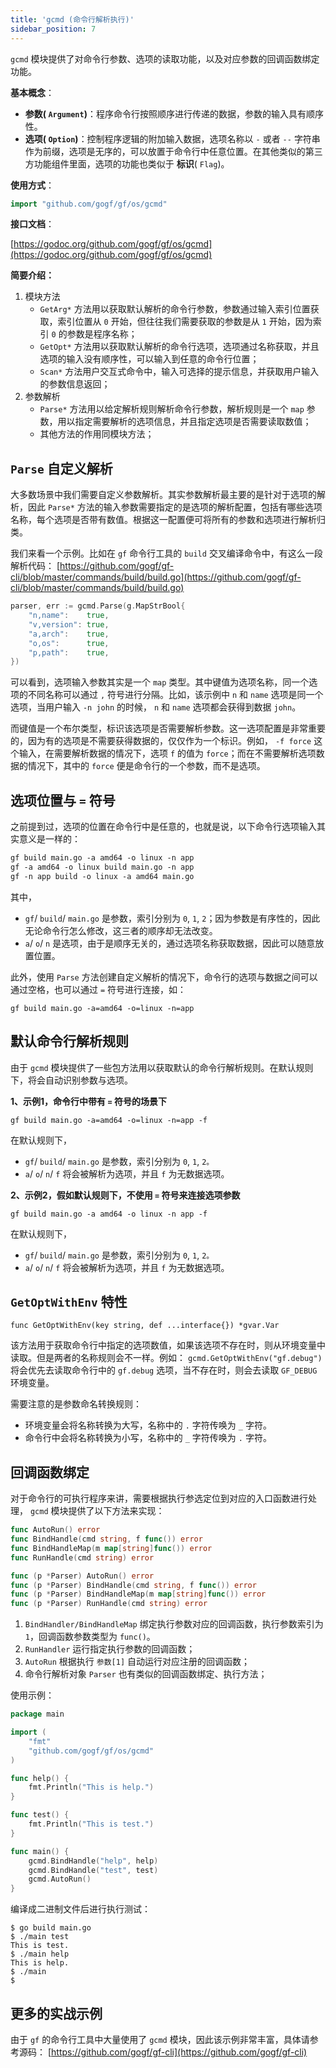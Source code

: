 ```yaml
---
title: 'gcmd (命令行解析执行)'
sidebar_position: 7
---
```


`gcmd` 模块提供了对命令行参数、选项的读取功能，以及对应参数的回调函数绑定功能。

**基本概念**：

- **参数( `Argument`)**：程序命令行按照顺序进行传递的数据，参数的输入具有顺序性。
- **选项( `Option`)**：控制程序逻辑的附加输入数据，选项名称以 `-` 或者 `--` 字符串作为前缀，选项是无序的，可以放置于命令行中任意位置。在其他类似的第三方功能组件里面，选项的功能也类似于 **标识**( `Flag`)。

**使用方式**：

```  go
import "github.com/gogf/gf/os/gcmd"

```

**接口文档**：

[https://godoc.org/github.com/gogf/gf/os/gcmd](https://godoc.org/github.com/gogf/gf/os/gcmd)

**简要介绍：**

1. 模块方法
   - `GetArg*` 方法用以获取默认解析的命令行参数，参数通过输入索引位置获取，索引位置从 `0` 开始，但往往我们需要获取的参数是从 `1` 开始，因为索引 `0` 的参数是程序名称；
   - `GetOpt*` 方法用以获取默认解析的命令行选项，选项通过名称获取，并且选项的输入没有顺序性，可以输入到任意的命令行位置；
   - `Scan*` 方法用户交互式命令中，输入可选择的提示信息，并获取用户输入的参数信息返回；
2. 参数解析
   - `Parse*` 方法用以给定解析规则解析命令行参数，解析规则是一个 `map` 参数，用以指定需要解析的选项信息，并且指定选项是否需要读取数值；
   - 其他方法的作用同模块方法；

## `Parse` 自定义解析

大多数场景中我们需要自定义参数解析。其实参数解析最主要的是针对于选项的解析，因此 `Parse*` 方法的输入参数需要指定的是选项的解析配置，包括有哪些选项名称，每个选项是否带有数值。根据这一配置便可将所有的参数和选项进行解析归类。

我们来看一个示例。比如在 `gf` 命令行工具的 `build` 交叉编译命令中，有这么一段解析代码： [https://github.com/gogf/gf-cli/blob/master/commands/build/build.go](https://github.com/gogf/gf-cli/blob/master/commands/build/build.go)

```  go
parser, err := gcmd.Parse(g.MapStrBool{
    "n,name":    true,
    "v,version": true,
    "a,arch":    true,
    "o,os":      true,
    "p,path":    true,
})

```

可以看到，选项输入参数其实是一个 `map` 类型。其中键值为选项名称，同一个选项的不同名称可以通过 `,` 符号进行分隔。比如，该示例中 `n` 和 `name` 选项是同一个选项，当用户输入 `-n john` 的时候， `n` 和 `name` 选项都会获得到数据 `john`。

而键值是一个布尔类型，标识该选项是否需要解析参数。这一选项配置是非常重要的，因为有的选项是不需要获得数据的，仅仅作为一个标识。例如， `-f force` 这个输入，在需要解析数据的情况下，选项 `f` 的值为 `force`；而在不需要解析选项数据的情况下，其中的 `force` 便是命令行的一个参数，而不是选项。

## 选项位置与 `=` 符号

之前提到过，选项的位置在命令行中是任意的，也就是说，以下命令行选项输入其实意义是一样的：

``` html
gf build main.go -a amd64 -o linux -n app
gf -a amd64 -o linux build main.go -n app
gf -n app build -o linux -a amd64 main.go

```

其中，

- `gf`/ `build`/ `main.go` 是参数，索引分别为 `0`, `1`, `2`；因为参数是有序性的，因此无论命令行怎么修改，这三者的顺序却无法改变。
- `a`/ `o`/ `n` 是选项，由于是顺序无关的，通过选项名称获取数据，因此可以随意放置位置。

此外，使用 `Parse` 方法创建自定义解析的情况下，命令行的选项与数据之间可以通过空格，也可以通过 `=` 符号进行连接，如：

``` undefined
gf build main.go -a=amd64 -o=linux -n=app

```

## 默认命令行解析规则

由于 `gcmd` 模块提供了一些包方法用以获取默认的命令行解析规则。在默认规则下，将会自动识别参数与选项。

**1、示例1，命令行中带有 `=` 符号的场景下**

``` undefined
gf build main.go -a=amd64 -o=linux -n=app -f

```

在默认规则下，

- `gf`/ `build`/ `main.go` 是参数，索引分别为 `0`, `1`, `2。`
- `a`/ `o`/ `n`/ `f` 将会被解析为选项，并且 `f` 为无数据选项。

**2、示例2，假如默认规则下，不使用 `=` 符号来连接选项参数**

``` undefined
gf build main.go -a amd64 -o linux -n app -f

```

在默认规则下，

- `gf`/ `build`/ `main.go` 是参数，索引分别为 `0`, `1`, `2。`
- `a`/ `o`/ `n`/ `f` 将会被解析为选项，并且 `f` 为无数据选项。

## `GetOptWithEnv` 特性

```
func GetOptWithEnv(key string, def ...interface{}) *gvar.Var
```

该方法用于获取命令行中指定的选项数值，如果该选项不存在时，则从环境变量中读取。但是两者的名称规则会不一样。例如： `gcmd.GetOptWithEnv("gf.debug")` 将会优先去读取命令行中的 `gf.debug` 选项，当不存在时，则会去读取 `GF_DEBUG` 环境变量。

需要注意的是参数命名转换规则：

- 环境变量会将名称转换为大写，名称中的 `.` 字符传唤为 `_` 字符。
- 命令行中会将名称转换为小写，名称中的 `_` 字符传唤为 `.` 字符。

## 回调函数绑定

对于命令行的可执行程序来讲，需要根据执行参选定位到对应的入口函数进行处理， `gcmd` 模块提供了以下方法来实现：

```  go
func AutoRun() error
func BindHandle(cmd string, f func()) error
func BindHandleMap(m map[string]func()) error
func RunHandle(cmd string) error

func (p *Parser) AutoRun() error
func (p *Parser) BindHandle(cmd string, f func()) error
func (p *Parser) BindHandleMap(m map[string]func()) error
func (p *Parser) RunHandle(cmd string) error

```

1. `BindHandler/BindHandleMap` 绑定执行参数对应的回调函数，执行参数索引为 `1`，回调函数参数类型为 `func()`。
2. `RunHandler` 运行指定执行参数的回调函数；
3. `AutoRun` 根据执行 `参数[1]` 自动运行对应注册的回调函数；
4. 命令行解析对象 `Parser` 也有类似的回调函数绑定、执行方法；

使用示例：

```  go
package main

import (
    "fmt"
    "github.com/gogf/gf/os/gcmd"
)

func help() {
    fmt.Println("This is help.")
}

func test() {
    fmt.Println("This is test.")
}

func main() {
    gcmd.BindHandle("help", help)
    gcmd.BindHandle("test", test)
    gcmd.AutoRun()
}

```

编译成二进制文件后进行执行测试：

```  shell
$ go build main.go
$ ./main test
This is test.
$ ./main help
This is help.
$ ./main
$

```

## 更多的实战示例

由于 `gf` 的命令行工具中大量使用了 `gcmd` 模块，因此该示例非常丰富，具体请参考源码： [https://github.com/gogf/gf-cli](https://github.com/gogf/gf-cli)